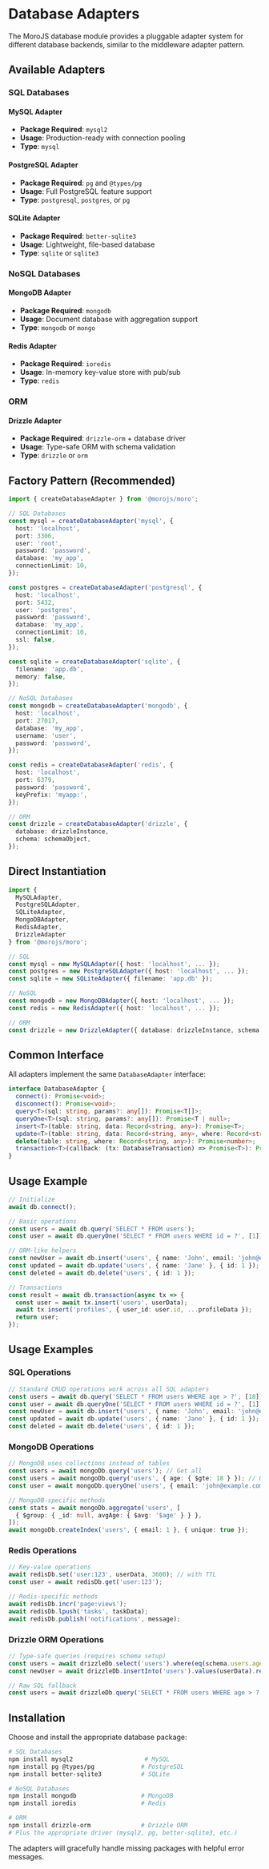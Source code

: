# Database Adapters

The MoroJS database module provides a pluggable adapter system for different database backends, similar to the middleware adapter pattern.

## Available Adapters

### SQL Databases

#### MySQL Adapter

- **Package Required**: `mysql2`
- **Usage**: Production-ready with connection pooling
- **Type**: `mysql`

#### PostgreSQL Adapter

- **Package Required**: `pg` and `@types/pg`
- **Usage**: Full PostgreSQL feature support
- **Type**: `postgresql`, `postgres`, or `pg`

#### SQLite Adapter

- **Package Required**: `better-sqlite3`
- **Usage**: Lightweight, file-based database
- **Type**: `sqlite` or `sqlite3`

### NoSQL Databases

#### MongoDB Adapter

- **Package Required**: `mongodb`
- **Usage**: Document database with aggregation support
- **Type**: `mongodb` or `mongo`

#### Redis Adapter

- **Package Required**: `ioredis`
- **Usage**: In-memory key-value store with pub/sub
- **Type**: `redis`

### ORM

#### Drizzle Adapter

- **Package Required**: `drizzle-orm` + database driver
- **Usage**: Type-safe ORM with schema validation
- **Type**: `drizzle` or `orm`

## Factory Pattern (Recommended)

```typescript
import { createDatabaseAdapter } from '@morojs/moro';

// SQL Databases
const mysql = createDatabaseAdapter('mysql', {
  host: 'localhost',
  port: 3306,
  user: 'root',
  password: 'password',
  database: 'my_app',
  connectionLimit: 10,
});

const postgres = createDatabaseAdapter('postgresql', {
  host: 'localhost',
  port: 5432,
  user: 'postgres',
  password: 'password',
  database: 'my_app',
  connectionLimit: 10,
  ssl: false,
});

const sqlite = createDatabaseAdapter('sqlite', {
  filename: 'app.db',
  memory: false,
});

// NoSQL Databases
const mongodb = createDatabaseAdapter('mongodb', {
  host: 'localhost',
  port: 27017,
  database: 'my_app',
  username: 'user',
  password: 'password',
});

const redis = createDatabaseAdapter('redis', {
  host: 'localhost',
  port: 6379,
  password: 'password',
  keyPrefix: 'myapp:',
});

// ORM
const drizzle = createDatabaseAdapter('drizzle', {
  database: drizzleInstance,
  schema: schemaObject,
});
```

## Direct Instantiation

```typescript
import {
  MySQLAdapter,
  PostgreSQLAdapter,
  SQLiteAdapter,
  MongoDBAdapter,
  RedisAdapter,
  DrizzleAdapter
} from '@morojs/moro';

// SQL
const mysql = new MySQLAdapter({ host: 'localhost', ... });
const postgres = new PostgreSQLAdapter({ host: 'localhost', ... });
const sqlite = new SQLiteAdapter({ filename: 'app.db' });

// NoSQL
const mongodb = new MongoDBAdapter({ host: 'localhost', ... });
const redis = new RedisAdapter({ host: 'localhost', ... });

// ORM
const drizzle = new DrizzleAdapter({ database: drizzleInstance, schema });
```

## Common Interface

All adapters implement the same `DatabaseAdapter` interface:

```typescript
interface DatabaseAdapter {
  connect(): Promise<void>;
  disconnect(): Promise<void>;
  query<T>(sql: string, params?: any[]): Promise<T[]>;
  queryOne<T>(sql: string, params?: any[]): Promise<T | null>;
  insert<T>(table: string, data: Record<string, any>): Promise<T>;
  update<T>(table: string, data: Record<string, any>, where: Record<string, any>): Promise<T>;
  delete(table: string, where: Record<string, any>): Promise<number>;
  transaction<T>(callback: (tx: DatabaseTransaction) => Promise<T>): Promise<T>;
}
```

## Usage Example

```typescript
// Initialize
await db.connect();

// Basic operations
const users = await db.query('SELECT * FROM users');
const user = await db.queryOne('SELECT * FROM users WHERE id = ?', [1]);

// ORM-like helpers
const newUser = await db.insert('users', { name: 'John', email: 'john@example.com' });
const updated = await db.update('users', { name: 'Jane' }, { id: 1 });
const deleted = await db.delete('users', { id: 1 });

// Transactions
const result = await db.transaction(async tx => {
  const user = await tx.insert('users', userData);
  await tx.insert('profiles', { user_id: user.id, ...profileData });
  return user;
});
```

## Usage Examples

### SQL Operations

```typescript
// Standard CRUD operations work across all SQL adapters
const users = await db.query('SELECT * FROM users WHERE age > ?', [18]);
const user = await db.queryOne('SELECT * FROM users WHERE id = ?', [1]);
const newUser = await db.insert('users', { name: 'John', email: 'john@example.com' });
const updated = await db.update('users', { name: 'Jane' }, { id: 1 });
const deleted = await db.delete('users', { id: 1 });
```

### MongoDB Operations

```typescript
// MongoDB uses collections instead of tables
const users = await mongoDb.query('users'); // Get all
const users = await mongoDb.query('users', { age: { $gte: 18 } }); // Query
const user = await mongoDb.queryOne('users', { email: 'john@example.com' });

// MongoDB-specific methods
const stats = await mongoDb.aggregate('users', [
  { $group: { _id: null, avgAge: { $avg: '$age' } } },
]);
await mongoDb.createIndex('users', { email: 1 }, { unique: true });
```

### Redis Operations

```typescript
// Key-value operations
await redisDb.set('user:123', userData, 3600); // with TTL
const user = await redisDb.get('user:123');

// Redis-specific methods
await redisDb.incr('page:views');
await redisDb.lpush('tasks', taskData);
await redisDb.publish('notifications', message);
```

### Drizzle ORM Operations

```typescript
// Type-safe queries (requires schema setup)
const users = await drizzleDb.select('users').where(eq(schema.users.age, 25));
const newUser = await drizzleDb.insertInto('users').values(userData).returning();

// Raw SQL fallback
const users = await drizzleDb.query('SELECT * FROM users WHERE age > ?', [18]);
```

## Installation

Choose and install the appropriate database package:

```bash
# SQL Databases
npm install mysql2                    # MySQL
npm install pg @types/pg             # PostgreSQL
npm install better-sqlite3           # SQLite

# NoSQL Databases
npm install mongodb                  # MongoDB
npm install ioredis                  # Redis

# ORM
npm install drizzle-orm              # Drizzle ORM
# Plus the appropriate driver (mysql2, pg, better-sqlite3, etc.)
```

The adapters will gracefully handle missing packages with helpful error messages.
